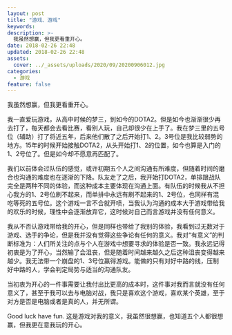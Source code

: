 ```yaml
---
layout: post
title: "游戏、游戏"
keywords: 
description: >-
  我虽然想赢，但我更看重开心。
date: 2018-02-26 22:48
updated: 2018-02-26 22:48
assets:
  cover: ../_assets/uploads/2020/09/20200906012.jpg
categories:
  - 游戏
feature: false
---
```


我虽然想赢，但我更看重开心。

我一直爱玩游戏，从高中时候的梦三，到如今的DOTA2。但是如今也渐渐很少再去打了，每天都会去看比赛，看别人玩，自己却很少在上手了。我在梦三里的五号位（辅助）打了将近五年，后来他们散了之后开始打1、2。3号位是我比较弱势的地方。15年的时候开始接触DOTA2，从头开始打1、2的位置，如今也算是入门的1、2号位了。但是如今却不愿意再匹配了。

我们以前体会过队伍的感觉，或许初期五个人之间沟通有所难度，但随着时间的磨合也沟通的难度也在逐渐的下降。队友走了之后，我开始打DOTA2，单排跟战队完全是两种不同的体验，而这种成本主要体现在沟通上面。有队伍的时候我从不担心我方的1、2号位刷不起来，而单排中永远有刷不起来的1、2号位，也同样有混吃等死的五号位。这个游戏一言不合就开喷，当我认为沟通的成本大于游戏带给我的欢乐的时候，理性中会逐渐放弃它，这时候对自己而言游戏并没有任何意义。

我从不否认游戏带给我的开心，但是同样也带给了我别的体验，我看到过无数对于游戏、选手的争论，但是我并没有觉得这些争论有任何的意义。我对“有意义”的判断标准为：人们所关注的点与个人在游戏中想要寻求的体验是否一致。我永远记得初衷是为了开心，当然输了会沮丧，但是随着时间越来越久之后这种沮丧变得越来越少。我无法带一个崩盘的1、3号位赢得游戏。能做的只有对好中路的线，压制好中路的人，学会判定局势与适当的沟通队友。

当初衷为开心的一件事需要让我付出比更高的成本时，这件事对我而言就没有任何意义了，甚至于我可以去与电脑对战，我只是喜欢这个游戏，喜欢某个英雄，至于对方是否是电脑或者是真的人，并无所谓。

Good luck have fun.
这是游戏对我的意义，我虽然很想赢，也知道五个人都很想赢，但我更在意我玩的开心。
